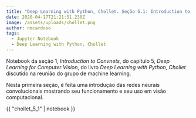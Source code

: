```yaml
---
title: "Deep Learning with Python, Chollet. Seção 5.1: Introduction to Convnets"
date: 2020-04-17T21:21:51.230Z
image: /assets/uploads/chollet.png
author: nmcardoso
tags:
  - Jupyter Notebook
  - Deep Learning with Python, Chollet
---
```

Notebook da seção 1, *Introduction to Convnets*,  do capítulo 5, *Deep Learning for Computer Vision*,  do livro *Deep Learning with Python, Chollet* discutido na reunião do grupo de machine learning.

Nesta primeira seção, é feita uma introdução das redes neurais convolucionais mostrando seu funcionamento e seu uso em visão computacional.

{{ "chollet_5_1" | notebook }}
